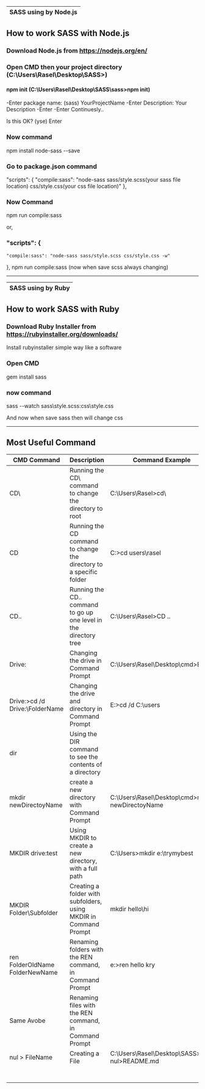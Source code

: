 | **SASS using by Node.js**  |
| ---------------- |

## How to work SASS with Node.js
### Download Node.js from https://nodejs.org/en/
### Open CMD then your project directory (C:\Users\Rasel\Desktop\SASS>)
#### npm init (C:\Users\Rasel\Desktop\SASS\sass>npm init)
-Enter
package name: (sass) YourProjectName 
-Enter
Description: Your Description
-Enter
-Enter Continuesly..


Is this OK? (yse)
Enter

### Now command
npm install node-sass --save

### Go to package.json command
"scripts": {
    "compile:sass": "node-sass sass/style.scss(your sass file location) css/style.css(your css file location)"
  },

### Now Command
npm run compile:sass

or,

### "scripts": {
    "compile:sass": "node-sass sass/style.scss css/style.css -w"
  },
npm run compile:sass (now when save scss always changing)






----------------------------







|  **SASS using by Ruby** |
| ---------------- |
## How to work SASS with Ruby
### Download Ruby Installer from https://rubyinstaller.org/downloads/
Install rubyinstaller simple way like a software
### Open CMD 
gem install sass 

### now command
sass --watch sass\style.scss:css\style.css


And now when save sass then will change css






-------------------------------------------

## Most Useful Command
| CMD Command | Description | Command Example | Example (After Command)  |
| ------------| ----------- | --------------- | ------------------------ |
| CD\ | Running the CD\ command to change the directory to root  			| C:\Users\Rasel>cd\ | C:\Users\Rasel> to C:\> |
| CD | Running the CD command to change the directory to a specific folder 	| C:\>cd users\rasel | C:\> to C:\Users\Rasel> |
| CD.. | Running the CD.. command to go up one level in the directory tree | C:\Users\Rasel>CD .. | C:\Users\Rasel> to C:\Users> |
| Drive: | Changing the drive in Command Prompt | C:\Users\Rasel\Desktop\cmd>E: | C:\Users\Rasel\Desktop\cmd> to E:\> |
| Drive:\>cd /d Drive:\FolderName | Changing the drive and directory in Command Prompt | E:\>cd /d C:\users | E:\> to C:\Users> |
| dir | Using the DIR command to see the contents of a directory |  |  |
| mkdir newDirectoyName | create a new directory with Command Prompt | C:\Users\Rasel\Desktop\cmd>mkdir newDirectoyName | newDirectoyName (Created) |
| MKDIR drive:test | Using MKDIR to create a new directory, with a full path | C:\Users>mkdir e:\trymybest | C:\Users> to e:\trymybest |
| MKDIR Folder\Subfolder | Creating a folder with subfolders, using MKDIR in Command Prompt | mkdir hello\hi | Created Hello > Hi (Folder) |
| ren FolderOldName FolderNewName | Renaming folders with the REN command, in Command Prompt | e:\>ren hello kry |  hello to kry |
| Same Avobe | Renaming files with the REN command, in Command Prompt |  |  |
| nul > FileName | Creating a File | C:\Users\Rasel\Desktop\SASS> nul>README.md | README.md (file created) |
|  |  |  |  |
|  |  |  |  |
|  |  |  |  |
|  |  |  |  |
|  |  |  |  |
|  |  |  |  |
|  |  |  |  |